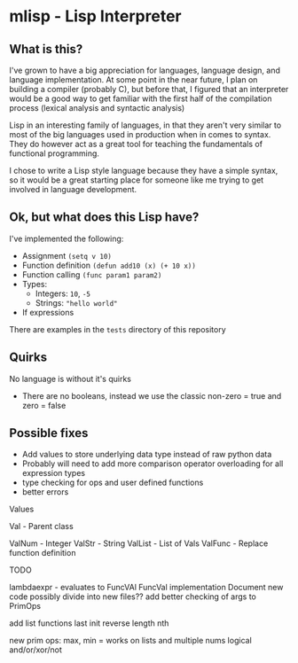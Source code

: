 
# mlisp - Lisp Interpreter

## What is this?

I've grown to have a big appreciation for languages, language design, and
language implementation. At some point in the near future, I plan on building
a compiler (probably C), but before that, I figured that an interpreter would
be a good way to get familiar with the first half of the compilation process
(lexical analysis and syntactic analysis)

Lisp in an interesting family of languages, in that they aren't very similar to
most of the big languages used in production when in comes to syntax. They do
however act as a great tool for teaching the fundamentals of functional
programming.

I chose to write a Lisp style language because they have a simple syntax, so
it would be a great starting place for someone like me trying to get involved
in language development.

## Ok, but what does this Lisp have?

I've implemented the following:
* Assignment `(setq v 10)`
* Function definition `(defun add10 (x) (+ 10 x))`
* Function calling `(func param1 param2)`
* Types:
    * Integers: `10`, `-5`
    * Strings: `"hello world"`
* If expressions

There are examples in the `tests` directory of this repository

## Quirks

No language is without it's quirks

* There are no booleans, instead we use the classic non-zero = true and zero
= false

## Possible fixes

* Add values to store underlying data type instead of raw python data
* Probably will need to add more comparison operator overloading for all expression types
* type checking for ops and user defined functions
* better errors

Values

Val - Parent class

ValNum - Integer
ValStr - String
ValList - List of Vals
ValFunc - Replace function definition

TODO

lambdaexpr - evaluates to FuncVAl
FuncVal implementation
Document new code
possibly divide into new files??
add better checking of args to PrimOps

add list functions
    last
    init
    reverse
    length
    nth

new prim ops:
    max, min = works on lists and multiple nums
    logical and/or/xor/not